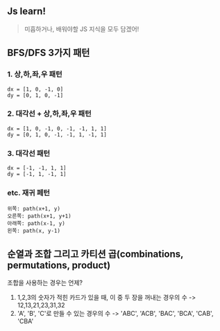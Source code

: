 ## Js learn!

> 미흡하거나, 배워야할 JS 지식을 모두 담겠어!

## BFS/DFS 3가지 패턴

### 1. 상,하,좌,우 패턴

```
dx = [1, 0, -1, 0]
dy = [0, 1, 0, -1]
```

### 2. 대각선 + 상,하,좌,우 패턴

```
dx = [1, 0, -1, 0, -1, -1, 1, 1]
dy = [0, 1, 0, -1, -1, 1, -1, 1]
```

### 3. 대각선 패턴

```
dx = [-1, -1, 1, 1]
dy = [-1, 1, -1, 1]
```

### etc. 재귀 페턴

```
위쪽: path(x+1, y)
오른쪽: path(x+1, y+1)
아래쪽: path(x-1, y)
왼쪽: path(x, y-1)

```

## 순열과 조합 그리고 카티션 곱(combinations, permutations, product)

조합을 사용하는 경우는 언제?

1. 1,2,3의 숫자가 적힌 카드가 있을 때, 이 중 두 장을 꺼내는 경우의 수 -> 12,13,21,23,31,32
2. 'A', 'B', 'C'로 만들 수 있는 경우의 수 -> 'ABC', 'ACB', 'BAC', 'BCA', 'CAB', 'CBA'
